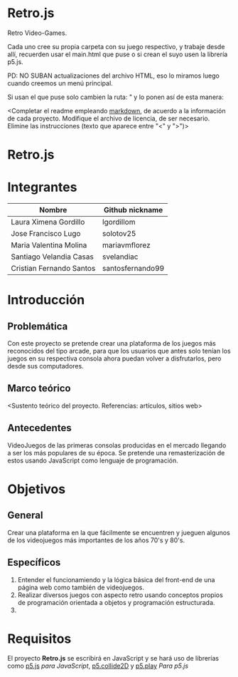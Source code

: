 # Retro.js
Retro Video-Games.
  
  
  
  
  Cada uno cree su propia carpeta con su juego respectivo, y trabaje desde allí, recuerden usar el main.html que puse o si crean el suyo     usen la librería p5.js.
  
  
  
  PD: NO SUBAN actualizaciones del archivo HTML, eso lo miramos luego cuando creemos un menú principal.
  
  
  
  
  
  Si usan el que puse solo cambien la ruta: "<script src="pacman/pacman.js"></script> y lo ponen así de esta manera:                                                                                                                                                                            
  <script src="carpeta/nombre-archivo"></script>

  <Completar el readme empleando [markdown](https://guides.github.com/features/mastering-markdown/), de acuerdo a la información de cada proyecto. Modifique el archivo de licencia, de ser necesario. Elimine las instrucciones (texto que aparece entre "<" y ">")>

# Retro.js

# Integrantes

| Nombre | Github nickname |
|--------|-----------------|
| Laura Ximena Gordillo | lgordillom |
| Jose Francisco Lugo | solotov25 |
| Maria Valentina Molina | mariavmflorez |
| Santiago Velandia Casas | svelandiac |
| Cristian Fernando Santos | santosfernando99 |

# Introducción

## Problemática

Con este proyecto se pretende crear una plataforma de los juegos más reconocidos del tipo arcade, para que los usuarios que antes solo tenían los juegos en su respectiva consola ahora puedan volver a disfrutarlos, pero desde sus computadores.

## Marco teórico

<Sustento teórico del proyecto. Referencias: artículos, sitios web>

## Antecedentes

VideoJuegos de las primeras consolas producidas en el mercado llegando a ser los más populares de su época. Se pretende una remasterización de estos usando JavaScript como lenguaje de programación.

# Objetivos

## General

Crear una plataforma en la que fácilmente se encuentren y jueguen algunos de los videojuegos más importantes de los años 70's y 80's.

## Específicos

1. Entender el funcionamiendo y la lógica básica del front-end de una página web como también de videojuegos.
1. Realizar diversos juegos con aspecto retro usando conceptos propios de programación orientada a objetos y programación estructurada.
1.

# Requisitos

El proyecto **Retro.js** se escribirá en JavaScript y se hará uso de librerías como [p5.js][] *para JavaScript*, [p5.collide2D][] y [p5.play][] *Para p5.js*

[p5.js]:https://p5js.org/
[p5.collide2D]:https://github.com/bmoren/p5.collide2D
[p5.play]:http://p5play.molleindustria.org/
